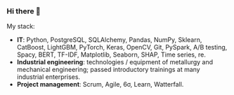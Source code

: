 ### Hi there 👋

My stack:
* **IT**: Python, PostgreSQL, SQLAlchemy, Pandas, NumPy, Sklearn, CatBoost, LightGBM, PyTorch, Keras, OpenCV, Git, PySpark, A/B testing, Spacy, BERT, TF-IDF, Matplotlib, Seaborn, SHAP, Time series, re.
* **Industrial engineering**: technologies / equipment of metallurgy and mechanical engineering; passed introductory trainings at many industrial enterprises.
* **Project management**: Scrum, Agile, 6σ, Learn, Watterfall.


<!--
**keyboardnorth/keyboardnorth** is a ✨ _special_ ✨ repository because its `README.md` (this file) appears on your GitHub profile.

Here are some ideas to get you started:

- 🔭 I’m currently working on ...
- 🌱 I’m currently learning ...
- 👯 I’m looking to collaborate on ...
- 🤔 I’m looking for help with ...
- 💬 Ask me about ...
- 📫 How to reach me: ...
- 😄 Pronouns: ...
- ⚡ Fun fact: ...
-->
